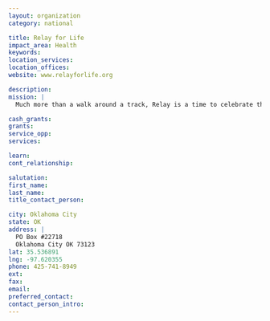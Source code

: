 ```yaml
---
layout: organization
category: national

title: Relay for Life
impact_area: Health
keywords: 
location_services: 
location_offices: 
website: www.relayforlife.org

description: 
mission: |
  Much more than a walk around a track, Relay is a time to celebrate those who have battled cancer, remember those lost, and get inspired to fight back. Those who have shared the same experience find common ground, hope, and healing at Relay. By participating, you have the power to continue the American Cancer Society's progress toward a future where cancer doesn't take the lives of our friends and family.

cash_grants: 
grants: 
service_opp: 
services: 

learn: 
cont_relationship: 

salutation: 
first_name: 
last_name: 
title_contact_person: 

city: Oklahoma City
state: OK
address: |
  PO Box #22718  
  Oklahoma City OK 73123
lat: 35.536891
lng: -97.620355
phone: 425-741-8949
ext: 
fax: 
email: 
preferred_contact: 
contact_person_intro: 
---
```

